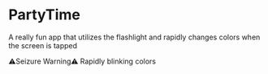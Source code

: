 # PartyTime
A really fun app that utilizes the flashlight and rapidly changes colors when the screen is tapped

⚠️Seizure Warning⚠️
Rapidly blinking colors
